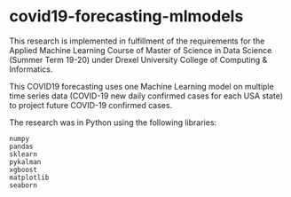 # covid19-forecasting-mlmodels

This research is implemented in fulfillment of the requirements for the Applied Machine Learning Course of Master of Science in Data Science (Summer Term 19-20) under Drexel University College of Computing & Informatics. 

This COVID19 forecasting uses one Machine Learning model on multiple time series data (COVID-19 new daily confirmed cases for each USA state) to project future COVID-19 confirmed cases.

The research was in Python using the following libraries:

    numpy
    pandas
    sklearn
    pykalman
    xgboost
    matplotlib
    seaborn

